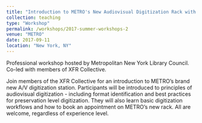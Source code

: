 ```yaml
---
title: "Introduction to METRO's New Audiovisual Digitization Rack with XFR Collective"
collection: teaching
type: "Workshop"
permalink: /workshops/2017-summer-workshops-2
venue: "METRO"
date: 2017-09-11
location: "New York, NY"
---
```


Professional workshop hosted by Metropolitan New York Library Council. Co-led with members of XFR Collective.

Join members of the XFR Collective for an introduction to METRO’s brand new A/V digitization station. Participants will be introduced to principles of audiovisual digitization - including format identification and best practices for preservation level digitization. They will also learn basic digitization workflows and how to book an appointment on METRO’s new rack. All are welcome, regardless of experience level. 
